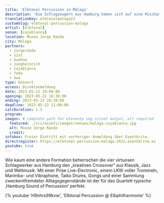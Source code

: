 ```yaml
---
title: 'Elbtonal Percussion in Málaga'
description: 'Die Schlagzeugern aus Hamburg haben sich auf eine Mischung aus Klassik, Jazz und Weltmusik spezialisiert. Jetzt heißen wir sie in Málaga willkommen.'
translationKey: elbtonalmalaga23
customSlug: elbtonal-percussion-malaga
artist: [elbtonal]
venue: [cajablanca]
location: Museo Jorge Rando
city: Málaga
partners:
  - jorgerando
  - sixt
  - kuehne
  - jungheinrich
  - cajablanca
  - feda
  - ewa
type: Konzert
access: Direktanmeldung
date: 2023-05-22 19:00:00
opening: 2023-05-22 18:30:00
ending: 2023-05-22 20:30:00
deadline: 2023-05-22 11:00:00
calcDuration: 1.5
program:
images: # complete path for eleventy img srcset output, alt required
  featured: ./src/assets/images/venues/malaga-cajablanca.jpg
  alt: Museo Jorge Rando
  credit:
infobox: Freier Eintritt mit vorheriger Anmeldung über Eventbrite.
directregister: https://elbtonal-percussion-malaga-2023.eventbrite.es
youtube: true
---
```


Wie kaum eine andere Formation beherrschen die vier virtuosen Schlagwerker aus Hamburg den „kreativen Crossover“ aus Klassik, Jazz und Weltmusik. Mit einer Prise Live-Electronic, einem LKW voller Trommeln, Marimba- und Vibraphone, Taiko Drums, Gongs und einer Sammlung zweckentfremdeter Alltagsgegenstände ist der für das Quartett typische ‚Hamburg Sound of Percussion’ perfekt.

{% youtube 'H9nhrs99kvw', 'Elbtonal Percussion @ Elbphilharmonie' %}
